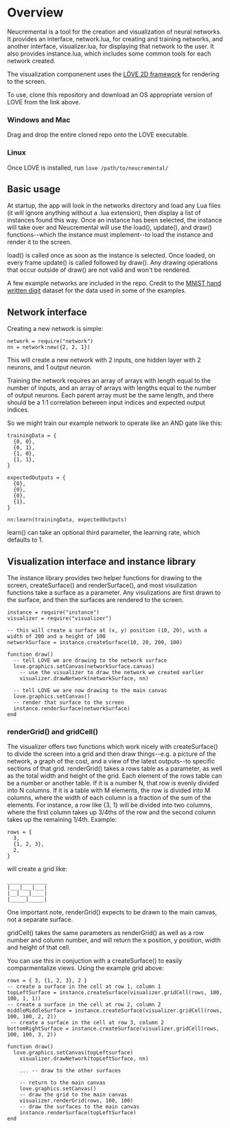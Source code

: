# Overview
Neucremental is a tool for the creation and visualization of neural networks. It provides an interface, network.lua, for creating and training networks, and another interface, visualizer.lua, for displaying that network to the user. It also provides instance.lua, which includes some common tools for each network created.

The visualization componenent uses the [LÖVE 2D framework](https://love2d.org/) for rendering to the screen.

To use, clone this repository and download an OS appropriate version of LOVE from the link above.

### Windows and Mac
Drag and drop the entire cloned repo onto the LOVE executable.

### Linux
Once LOVE is installed, run `love /path/to/neucremental/`

## Basic usage
At startup, the app will look in the networks directory and load any Lua files (it will ignore anything without a .lua extension), then display a list of instances found this way. Once an instance has been selected, the instance will take over and Neucremental will use the load(), update(), and draw() functions--which the instance must implement--to load the instance and render it to the screen.

load() is called once as soon as the instance is selected. Once loaded, on every frame update() is called followed by draw(). Any drawing operations that occur outside of draw() are not valid and won't be rendered.

A few example networks are included in the repo. Credit to the [MNIST hand written digit](https://yann.lecun.com/exdb/mnist/) dataset for the data used in some of the examples.

## Network interface
Creating a new network is simple:
```
network = require("network")
nn = network:new({2, 2, 1})
```
This will create a new network with 2 inputs, one hidden layer with 2 neurons, and 1 output neuron.

Training the network requires an array of arrays with length equal to the number of inputs, and an array of arrays with lengths equal to the number of output neurons. Each parent array must be the same length, and there should be a 1:1 correlation between input indices and expected output indices.

So we might train our example network to operate like an AND gate like this:
```
trainingData = {
  {0, 0},
  {0, 1},
  {1, 0},
  {1, 1},
}

expectedOutputs = {
  {0},
  {0},
  {0},
  {1},
}

nn:learn(trainingData, expectedOutputs)
```
learn() can take an optional third parameter, the learning rate, which defaults to 1.

## Visualization interface and instance library
The instance library provides two helper functions for drawing to the screen, createSurface() and renderSurface(), and most visulization functions take a surface as a parameter. Any visulizations are first drawn to the surface, and then the surfaces are rendered to the screen.
```
instance = require("instance")
visualizer = require("visualizer")

-- this will create a surface at (x, y) position (10, 20), with a width of 200 and a height of 100
networkSurface = instance.createSurface(10, 20, 200, 100)

function draw()
  -- tell LOVE we are drawing to the network surface
  love.graphics.setCanvas(networkSurface.canvas)
    -- use the visualizer to draw the network we created earlier
    visualizer.drawNetwork(networkSurface, nn)
   
  -- tell LOVE we are now drawing to the main canvas
  love.graphics.setCanvas()
  -- render that surface to the screen
  instance.renderSurface(networkSurface)
end
```

### renderGrid() and gridCell()
The visualizer offers two functions which work nicely with createSurface() to divide the screen into a grid and then draw things--e.g. a picture of the network, a graph of the cost, and a view of the latest outputs--to specific sections of that grid.
renderGrid() takes a rows table as a parameter, as well as the total width and height of the grid. Each element of the rows table can be a number or another table. If it is a number N, that row is evenly divided into N columns. If it is a table with M elements, the row is divided into M columns, where the width of each column is a fraction of the sum of the elements. For instance, a row like {3, 1} will be divided into two columns, where the first column takes up 3/4ths of the row and the second column takes up the remaining 1/4th.
Example:
```
rows = {
  3,
  {1, 2, 3},
  2,
}
```
will create a grid like:
```
_____________
|___|___|___|
|__|___|____|
|_____|_____|
```
One important note, renderGrid() expects to be drawn to the main canvas, not a separate surface.

gridCell() takes the same parameters as renderGrid() as well as a row number and column number, and will return the x position, y position, width and height of that cell.

You can use this in conjuction with a createSurface() to easily comparmentalize views. Using the example grid above:
```
rows = { 3, {1, 2, 3}, 2 }
-- create a surface in the cell at row 1, column 1
topLeftSurface = instance.createSurface(visualizer.gridCell(rows, 100, 100, 1, 1))
-- create a surface in the cell at row 2, column 2
middleMiddleSurface = instance.createSurface(visualizer.gridCell(rows, 100, 100, 2, 2))
 -- create a surface in the cell at row 3, column 2
bottomRightSurface = instance.createSurface(visualizer.gridCell(rows, 100, 100, 3, 2))

function draw()
  love.graphics.setCanvas(topLeftsurface)
    visualizer.drawNetwork(topLeftSurface, nn)
    
    ... -- draw to the other surfaces

    -- return to the main canvas
    love.graphics.setCanvas()
    -- draw the grid to the main canvas
    visualizer.renderGrid(rows, 100, 100)
    -- draw the surfaces to the main canvas
    instance.renderSurface(topLeftSurface)
end
```
